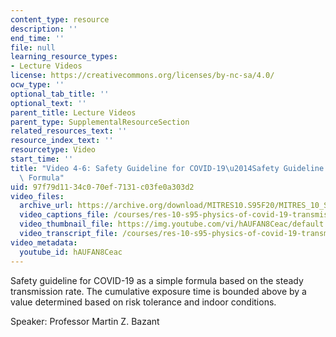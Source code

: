 ```yaml
---
content_type: resource
description: ''
end_time: ''
file: null
learning_resource_types:
- Lecture Videos
license: https://creativecommons.org/licenses/by-nc-sa/4.0/
ocw_type: ''
optional_tab_title: ''
optional_text: ''
parent_title: Lecture Videos
parent_type: SupplementalResourceSection
related_resources_text: ''
resource_index_text: ''
resourcetype: Video
start_time: ''
title: "Video 4-6: Safety Guideline for COVID-19\u2014Safety Guideline as a Simple\
  \ Formula"
uid: 97f79d11-34c0-70ef-7131-c03fe0a303d2
video_files:
  archive_url: https://archive.org/download/MITRES10.S95F20/MITRES_10_S95F20_0406_300k.mp4
  video_captions_file: /courses/res-10-s95-physics-of-covid-19-transmission-fall-2020/acea1d1aea985e75bea44045f8b9edd4_hAUFAN8Ceac.vtt
  video_thumbnail_file: https://img.youtube.com/vi/hAUFAN8Ceac/default.jpg
  video_transcript_file: /courses/res-10-s95-physics-of-covid-19-transmission-fall-2020/07aad0fd9a12e829e1511b9c461efec7_hAUFAN8Ceac.pdf
video_metadata:
  youtube_id: hAUFAN8Ceac
---
```


Safety guideline for COVID-19 as a simple formula based on the steady transmission rate. The cumulative exposure time is bounded above by a value determined based on risk tolerance and indoor conditions.

Speaker: Professor Martin Z. Bazant

